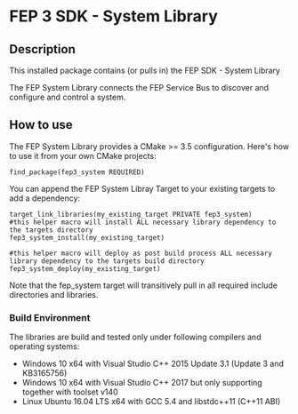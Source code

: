 <!---
   Copyright @ 2020 Audi AG. All rights reserved.

       This Source Code Form is subject to the terms of the Mozilla
       Public License, v. 2.0. If a copy of the MPL was not distributed
       with this file, You can obtain one at https://mozilla.org/MPL/2.0/.

   If it is not possible or desirable to put the notice in a particular file, then
   You may include the notice in a location (such as a LICENSE file in a
   relevant directory) where a recipient would be likely to look for such a notice.

   You may add additional accurate notices of copyright ownership.
-->
FEP 3 SDK - System Library
============================

## Description ##

This installed package contains (or pulls in) the FEP SDK - System Library

The FEP System Library connects the FEP Service Bus to discover and configure and control a system.

## How to use ###

The FEP System Library provides a CMake >= 3.5 configuration. Here's how to use it from your own CMake projects:

    find_package(fep3_system REQUIRED)

You can append the FEP System Libray Target to your existing targets to add a dependency:

    target_link_libraries(my_existing_target PRIVATE fep3_system)
    #this helper macro will install ALL necessary library dependency to the targets directory
    fep3_system_install(my_existing_target)
    
    #this helper macro will deploy as post build process ALL necessary library dependency to the targets build directory
    fep3_system_deploy(my_existing_target)

Note that the fep_system target will transitively pull in all required include directories and libraries.

### Build Environment ####

The libraries are build and tested only under following compilers and operating systems: 
* Windows 10 x64 with Visual Studio C++ 2015 Update 3.1 (Update 3 and KB3165756)
* Windows 10 x64 with Visual Studio C++ 2017 but only supporting together with toolset v140
* Linux Ubuntu 16.04 LTS x64 with GCC 5.4 and libstdc++11 (C++11 ABI)

